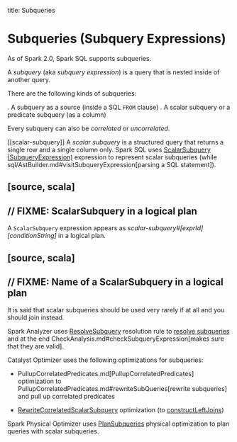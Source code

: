 title: Subqueries

# Subqueries (Subquery Expressions)

As of Spark 2.0, Spark SQL supports subqueries.

A *subquery* (aka *subquery expression*) is a query that is nested inside of another query.

There are the following kinds of subqueries:

. A subquery as a source (inside a SQL `FROM` clause)
. A scalar subquery or a predicate subquery (as a column)

Every subquery can also be *correlated* or *uncorrelated*.

[[scalar-subquery]]
A *scalar subquery* is a structured query that returns a single row and a single column only. Spark SQL uses [ScalarSubquery (SubqueryExpression)](expressions/ScalarSubquery.md) expression to represent scalar subqueries (while sql/AstBuilder.md#visitSubqueryExpression[parsing a SQL statement]).

[source, scala]
----
// FIXME: ScalarSubquery in a logical plan
----

A `ScalarSubquery` expression appears as *scalar-subquery#[exprId] [conditionString]* in a logical plan.

[source, scala]
----
// FIXME: Name of a ScalarSubquery in a logical plan
----

It is said that scalar subqueries should be used very rarely if at all and you should join instead.

Spark Analyzer uses [ResolveSubquery](logical-analysis-rules/ResolveSubquery.md) resolution rule to [resolve subqueries](logical-analysis-rules/ResolveSubquery.md#resolveSubQueries) and at the end CheckAnalysis.md#checkSubqueryExpression[makes sure that they are valid].

Catalyst Optimizer uses the following optimizations for subqueries:

* PullupCorrelatedPredicates.md[PullupCorrelatedPredicates] optimization to PullupCorrelatedPredicates.md#rewriteSubQueries[rewrite subqueries] and pull up correlated predicates

* [RewriteCorrelatedScalarSubquery](logical-optimizations/RewriteCorrelatedScalarSubquery.md) optimization (to [constructLeftJoins](logical-optimizations/RewriteCorrelatedScalarSubquery.md#constructLeftJoins))

Spark Physical Optimizer uses [PlanSubqueries](physical-optimizations/PlanSubqueries.md) physical optimization to plan queries with scalar subqueries.
